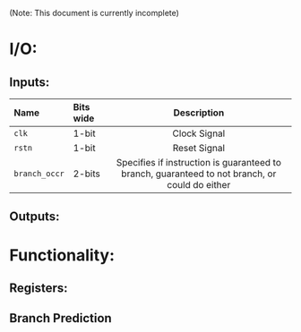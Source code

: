 (Note: This document is currently incomplete)
# **I/O:**

## **Inputs:**

|Name|Bits wide|Description|
|:---|:---|:---:|
|```clk```|1-bit|Clock Signal|
|```rstn```|1-bit|Reset Signal|
|```branch_occr```|2-bits|Specifies if instruction is guaranteed to branch, guaranteed to not branch, or could do either|

## **Outputs:**

# **Functionality:**

## **Registers:**

## **Branch Prediction**

